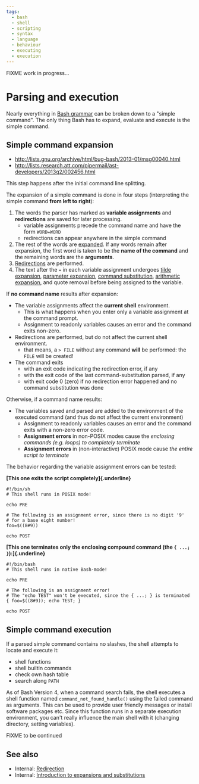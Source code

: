 ```yaml
---
tags:
  - bash
  - shell
  - scripting
  - syntax
  - language
  - behaviour
  - executing
  - execution
---
```


FIXME work in progress\...

# Parsing and execution

Nearly everything in [Bash grammar](../../syntax/basicgrammar.md) can be broken
down to a \"simple command\". The only thing Bash has to expand,
evaluate and execute is the simple command.

## Simple command expansion

<div center round info 60%>

-   <http://lists.gnu.org/archive/html/bug-bash/2013-01/msg00040.html>
-   <http://lists.research.att.com/pipermail/ast-developers/2013q2/002456.html>

</div>

This step happens after the initial command line splitting.

The expansion of a simple command is done in four steps (interpreting
the simple command **from left to right**):

1.  The words the parser has marked as **variable assignments** and
    **redirections** are saved for later processing.
    -   variable assignments precede the command name and have the form
        `WORD=WORD`
    -   redirections can appear anywhere in the simple command
2.  The rest of the words are [expanded](../../syntax/expansion/intro.md). If
    any words remain after expansion, the first word is taken to be the
    **name of the command** and the remaining words are the
    **arguments**.
3.  [Redirections](../../syntax/redirection.md) are performed.
4.  The text after the `=` in each variable assignment undergoes [tilde
    expansion](../../syntax/expansion/tilde.md), [parameter
    expansion](../../syntax/pe.md), [command
    substitution](../../syntax/expansion/cmdsubst.md), [arithmetic
    expansion](../../syntax/expansion/arith.md), and quote removal before being
    assigned to the variable.

If **no command name** results after expansion:

-   The variable assignments affect the **current shell** environment.
    -   This is what happens when you enter only a variable assignment
        at the command prompt.
    -   Assignment to readonly variables causes an error and the command
        exits non-zero.
-   Redirections are performed, but do not affect the current shell
    environment.
    -   that means, a `> FILE` without any command **will** be
        performed: the `FILE` will be created!
-   The command exits
    -   with an exit code indicating the redirection error, if any
    -   with the exit code of the last command-substitution parsed, if
        any
    -   with exit code 0 (zero) if no redirection error happened and no
        command substitution was done

Otherwise, if a command name results:

-   The variables saved and parsed are added to the environment of the
    executed command (and thus do not affect the current environment)
    -   Assignment to readonly variables causes an error and the command
        exits with a non-zero error code.
    -   **Assignment errors** in non-POSIX modes cause the *enclosing
        commands (e.g. loops) to completely terminate*
    -   **Assignment errors** in (non-interactive) POSIX mode cause *the
        entire script to terminate*

The behavior regarding the variable assignment errors can be tested:
<div center round info
60%><http://lists.gnu.org/archive/html/bug-bash/2013-01/msg00054.html></div>

**[This one exits the script completely]{.underline}**

    #!/bin/sh
    # This shell runs in POSIX mode!

    echo PRE

    # The following is an assignment error, since there is no digit '9'
    # for a base eight number!
    foo=$((8#9))

    echo POST

**[This one terminates only the enclosing compound command (the
`{ ...; }`):]{.underline}**

    #!/bin/bash
    # This shell runs in native Bash-mode!

    echo PRE

    # The following is an assignment error!
    # The "echo TEST" won't be executed, since the { ...; } is terminated
    { foo=$((8#9)); echo TEST; }

    echo POST

## Simple command execution

If a parsed simple command contains no slashes, the shell attempts to
locate and execute it:

-   shell functions
-   shell builtin commands
-   check own hash table
-   search along `PATH`

As of Bash Version 4, when a command search fails, the shell executes a
shell function named `command_not_found_handle()` using the failed
command as arguments. This can be used to provide user friendly messages
or install software packages etc. Since this function runs in a separate
execution environment, you can't really influence the main shell with
it (changing directory, setting variables).

FIXME to be continued

## See also

-   Internal: [Redirection](../../syntax/redirection.md)
-   Internal: [Introduction to expansions and
    substitutions](../../syntax/expansion/intro.md)
